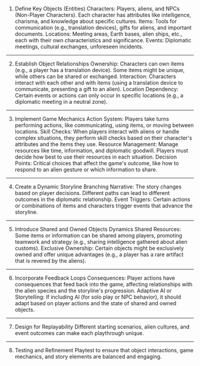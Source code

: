 1. Define Key Objects (Entities)
Characters: Players, aliens, and NPCs (Non-Player Characters). Each character has attributes like intelligence, charisma, and knowledge about specific cultures.
Items: Tools for communication (e.g., translation devices), gifts for aliens, and important documents.
Locations: Meeting areas, Earth bases, alien ships, etc., each with their own characteristics and significance.
Events: Diplomatic meetings, cultural exchanges, unforeseen incidents.

---

2. Establish Object Relationships
Ownership: Characters can own items (e.g., a player has a translation device). Some items might be unique, while others can be shared or exchanged.
Interaction: Characters interact with each other and with items (using a translation device to communicate, presenting a gift to an alien).
Location Dependency: Certain events or actions can only occur in specific locations (e.g., a diplomatic meeting in a neutral zone).

---

3. Implement Game Mechanics
Action System: Players take turns performing actions, like communicating, using items, or moving between locations.
Skill Checks: When players interact with aliens or handle complex situations, they perform skill checks based on their character's attributes and the items they use.
Resource Management: Manage resources like time, information, and diplomatic goodwill. Players must decide how best to use their resources in each situation.
Decision Points: Critical choices that affect the game's outcome, like how to respond to an alien gesture or which information to share.

---

4. Create a Dynamic Storyline
Branching Narrative: The story changes based on player decisions. Different paths can lead to different outcomes in the diplomatic relationship.
Event Triggers: Certain actions or combinations of items and characters trigger events that advance the storyline.

---

5. Introduce Shared and Owned Objects Dynamics
Shared Resources: Some items or information can be shared among players, promoting teamwork and strategy (e.g., sharing intelligence gathered about alien customs).
Exclusive Ownership: Certain objects might be exclusively owned and offer unique advantages (e.g., a player has a rare artifact that is revered by the aliens).

---

6. Incorporate Feedback Loops
Consequences: Player actions have consequences that feed back into the game, affecting relationships with the alien species and the storyline's progression.
Adaptive AI or Storytelling: If including AI (for solo play or NPC behavior), it should adapt based on player actions and the state of shared and owned objects.

---

7. Design for Replayability
Different starting scenarios, alien cultures, and event outcomes can make each playthrough unique.

---

8. Testing and Refinement
Playtest to ensure that object interactions, game mechanics, and story elements are balanced and engaging.